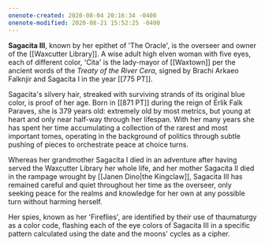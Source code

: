 ```yaml
---
onenote-created: 2020-08-04 20:16:34 -0400
onenote-modified: 2020-08-21 15:52:25 -0400
---
```


**Sagacita III**, known by her epithet of 'The Oracle', is the overseer and owner of the [[Waxcutter Library]]. A wise adult high elven woman with five eyes, each of different color, 'Cita' is the lady-mayor of [[Waxtown]] per the ancient words of the *Treaty of the River Cera*, signed by Brachi Arkaeo Falknjir and Sagacita I in the year [[775 PT]].

Sagacita's silvery hair, streaked with surviving strands of its original blue color, is proof of her age. Born in [[871 PT]] during the reign of Erlik Falk Paraves, she is 379 years old: extremely old by most metrics, but young at heart and only near half-way through her lifespan. With her many years she has spent her time accumulating a collection of the rarest and most important tomes, operating in the background of politics through subtle pushing of pieces to orchestrate peace at choice turns.

Whereas her grandmother Sagacita I died in an adventure after having served the Waxcutter Library her whole life, and her mother Sagacita II died in the rampage wrought by [[Janen Dino|the Kingclaw]], Sagacita III has remained careful and quiet throughout her time as the overseer, only seeking peace for the realms and knowledge for her own at any possible turn without harming herself.

Her spies, known as her 'Fireflies', are identified by their use of thaumaturgy as a color code, flashing each of the eye colors of Sagacita III in a specific pattern calculated using the date and the moons' cycles as a cipher.

